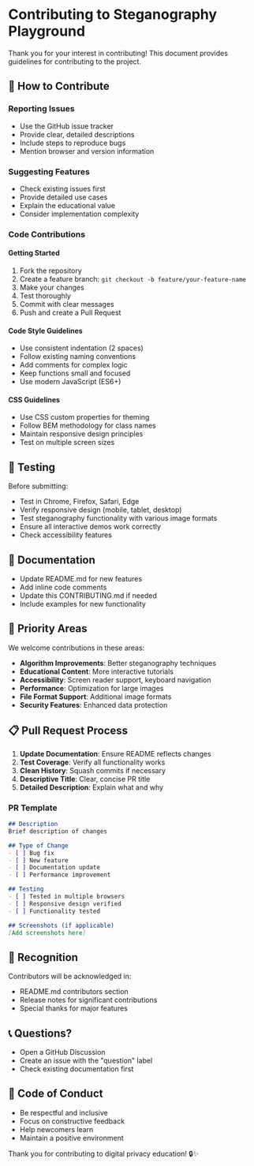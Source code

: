 # Contributing to Steganography Playground

Thank you for your interest in contributing! This document provides guidelines for contributing to the project.

## 🤝 How to Contribute

### Reporting Issues
- Use the GitHub issue tracker
- Provide clear, detailed descriptions
- Include steps to reproduce bugs
- Mention browser and version information

### Suggesting Features
- Check existing issues first
- Provide detailed use cases
- Explain the educational value
- Consider implementation complexity

### Code Contributions

#### Getting Started
1. Fork the repository
2. Create a feature branch: `git checkout -b feature/your-feature-name`
3. Make your changes
4. Test thoroughly
5. Commit with clear messages
6. Push and create a Pull Request

#### Code Style Guidelines
- Use consistent indentation (2 spaces)
- Follow existing naming conventions
- Add comments for complex logic
- Keep functions small and focused
- Use modern JavaScript (ES6+)

#### CSS Guidelines
- Use CSS custom properties for theming
- Follow BEM methodology for class names
- Maintain responsive design principles
- Test on multiple screen sizes

## 🧪 Testing

Before submitting:
- Test in Chrome, Firefox, Safari, Edge
- Verify responsive design (mobile, tablet, desktop)
- Test steganography functionality with various image formats
- Ensure all interactive demos work correctly
- Check accessibility features

## 📝 Documentation

- Update README.md for new features
- Add inline code comments
- Update this CONTRIBUTING.md if needed
- Include examples for new functionality

## 🎯 Priority Areas

We welcome contributions in these areas:
- **Algorithm Improvements**: Better steganography techniques
- **Educational Content**: More interactive tutorials
- **Accessibility**: Screen reader support, keyboard navigation
- **Performance**: Optimization for large images
- **File Format Support**: Additional image formats
- **Security Features**: Enhanced data protection

## 📋 Pull Request Process

1. **Update Documentation**: Ensure README reflects changes
2. **Test Coverage**: Verify all functionality works
3. **Clean History**: Squash commits if necessary
4. **Descriptive Title**: Clear, concise PR title
5. **Detailed Description**: Explain what and why

### PR Template
```markdown
## Description
Brief description of changes

## Type of Change
- [ ] Bug fix
- [ ] New feature
- [ ] Documentation update
- [ ] Performance improvement

## Testing
- [ ] Tested in multiple browsers
- [ ] Responsive design verified
- [ ] Functionality tested

## Screenshots (if applicable)
[Add screenshots here]
```

## 🌟 Recognition

Contributors will be acknowledged in:
- README.md contributors section
- Release notes for significant contributions
- Special thanks for major features

## 📞 Questions?

- Open a GitHub Discussion
- Create an issue with the "question" label
- Check existing documentation first

## 📄 Code of Conduct

- Be respectful and inclusive
- Focus on constructive feedback
- Help newcomers learn
- Maintain a positive environment

Thank you for contributing to digital privacy education! 🔒✨
